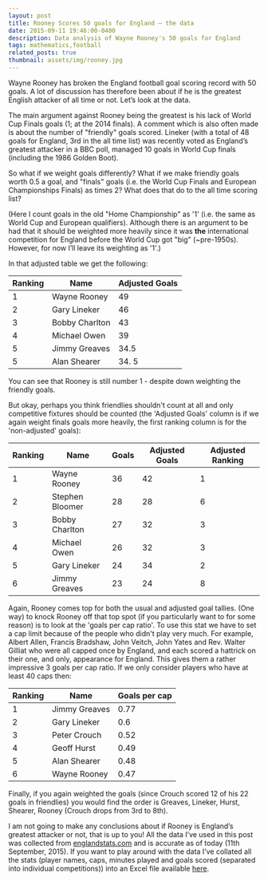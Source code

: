 ```yaml
---
layout: post
title: Rooney Scores 50 goals for England – the data
date: 2015-09-11 19:46:00-0400
description: Data analysis of Wayne Rooney's 50 goals for England
tags: mathematics,football
related_posts: true
thumbnail: assets/img/rooney.jpg
---
```


Wayne Rooney has broken the England football goal scoring record with 50 goals. A lot of discussion has therefore been about if he is the greatest English attacker of all time or not. Let’s look at the data.

The main argument against Rooney being the greatest is his lack of World Cup Finals goals (1; at the 2014 finals). A comment which is also often made is about the number of "friendly" goals scored. Lineker (with a total of 48 goals for England, 3rd in the all time list) was recently voted as England’s greatest attacker in a BBC poll, managed 10 goals in World Cup finals (including the 1986 Golden Boot).

So what if we weight goals differently? What if we make friendly goals worth 0.5 a goal, and "finals" goals (i.e. the World Cup Finals and European Championships Finals) as times 2? What does that do to the all time scoring list?

(Here I count goals in the old "Home Championship" as '1' (i.e. the same as World Cup and European qualifiers). Although there is an argument to be had that it should be weighted more heavily since it was **the** international competition for England before the World Cup got "big" (~pre-1950s). However, for now I’ll leave its weighting as '1'.)

In that adjusted table we get the following:

| Ranking | Name           | Adjusted Goals |
| ------- | -------------- | -------------- |
| 1       | Wayne Rooney   | 49             |
| 2       | Gary Lineker   | 46             |
| 3       | Bobby Charlton | 43             |
| 4       | Michael Owen   | 39             |
| 5       | Jimmy Greaves  | 34.5           |
| 5       | Alan Shearer   | 34. 5          |

You can see that Rooney is still number 1 - despite down weighting the friendly goals.

But okay, perhaps you think friendlies shouldn't count at all and only competitive fixtures should be counted (the 'Adjusted Goals' column is if we again weight finals goals more heavily, the first ranking column is for the 'non-adjusted' goals):

| Ranking | Name            | Goals | Adjusted Goals | Adjusted Ranking |
| ------- | --------------- | ----- | -------------- | ---------------- |
| 1       | Wayne Rooney    | 36    | 42             | 1                |
| 2       | Stephen Bloomer | 28    | 28             | 6                |
| 3       | Bobby Charlton  | 27    | 32             | 3                |
| 4       | Michael Owen    | 26    | 32             | 3                |
| 5       | Gary Lineker    | 24    | 34             | 2                |
| 6       | Jimmy Greaves   | 23    | 24             | 8                |

Again, Rooney comes top for both the usual and adjusted goal tallies. (One way) to knock Rooney off that top spot (if you particularly want to for some reason) is to look at the 'goals per cap ratio'. To use this stat we have to set a cap limit because of the people who didn't play very much. For example, Albert Allen, Francis Bradshaw, John Veitch, John Yates and Rev. Walter Gilliat who were all capped once by England, and each scored a hattrick on their one, and only, appearance for England. This gives them a rather impressive 3 goals per cap ratio. If we only consider players who have at least 40 caps then:

| Ranking | Name          | Goals per cap |
| ------- | ------------- | ------------- |
| 1       | Jimmy Greaves | 0.77          |
| 2       | Gary Lineker  | 0.6           |
| 3       | Peter Crouch  | 0.52          |
| 4       | Geoff Hurst   | 0.49          |
| 5       | Alan Shearer  | 0.48          |
| 6       | Wayne Rooney  | 0.47          |

Finally, if you again weighted the goals (since Crouch scored 12 of his 22 goals in friendlies) you would find the order is Greaves, Lineker, Hurst, Shearer, Rooney (Crouch drops from 3rd to 8th).

I am not going to make any conclusions about if Rooney is England’s greatest attacker or not, that is up to you! All the data I’ve used in this post was collected from [englandstats.com](https://www.englandstats.com/) and is accurate as of today (11th September, 2015). If you want to play around with the data I’ve collated all the stats (player names, caps, minutes played and goals scored (separated into individual competitions)) into an Excel file available [here](assets/files/england_goal_data.xlsx).
